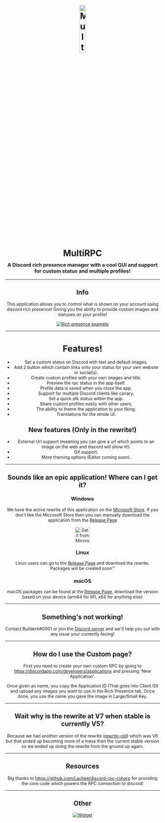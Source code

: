 <h1 align="center">
    <a href="#"><img align="center" width="20%" src="MultiRPC/Assets/Svg%20files/MultiRPCLogo.svg" alt="MultiRPC logo"></a>
    <p align="center" style="line-height: 0">MultiRPC</h1>
    <h3 align="center">A Discord rich presence manager with a cool GUI and support for custom status and multiple profiles!</h3>
</h1>
<hr/>
<div align="center" style="text-align: center">

## Info
This application allows you to control what is shown on your account using discord rich presence! Giving you the ability to provide custom images and statuses on your profile!

<a href="#info"><img src="https://i.imgur.com/UpqlwSd.png" alt="Rich presence example"></a>
<hr/>

# Features!
* Set a custom status on Discord with text and default images.
* Add 2 button which contain links onto your status for your own website or social(s).
* Create custom profiles with your own images and title.
* Preview the rpc status in the app itself.
* Profile data is saved when you close the app.
* Support for multiple Discord clients like canary.
* Set a quick afk status within the app.
* Share custom profiles easily with other users.
* The ability to theme the application to your liking.
* Translations for the whole UI.

## **New features (Only in the rewrite!)**
* External Url support (meaning you can give a url which points to an image on the web and discord will show it!).
* Gif support.
* More theming options (Editor coming soon).
<hr/>

## Sounds like an epic application! Where can I get it?
### Windows
We have the active rewrite of this application on the [Microsoft Store](https://www.microsoft.com/store/productId/9N1K4GH3GN86). If you don't like the Microsoft Store then you can manually download the application from the [Release Page](https://github.com/FluxpointDev/MultiRPC/releases)

<a target="_blank" href='//www.microsoft.com/store/productId/9N1K4GH3GN86?cid=storebadge&ocid=badge'>
<img height="50" src='https://developer.microsoft.com/en-us/store/badges/images/English_Get_L.png' alt='Get it from Microsoft'/>
</a>

### Linux
Linux users can go to the [Release Page](https://github.com/FluxpointDev/MultiRPC/releases) and download the rewrite. Packages will be created soon™

### macOS
macOS packages can be found at the [Release Page](https://github.com/FluxpointDev/MultiRPC/releases), download the version based on your device (arm64 for M1, x64 for anything else)
<hr/>

## Something's not working!
Contact Builderb#0001 or join the [Discord server](https://discord.gg/fluxpoint) and we'll help you out with any issue your currently facing!
<hr/>

## How do I use the Custom page?
First you need to create your own custom RPC by going to https://discordapp.com/developers/applications and pressing 'New Application'. 

Once given an name, you copy the Application ID (That goes into Client ID) and upload any images you want to use in the Rich Presence tab. Once done, you use the name you gave the image in Large/Small Key.
<hr/>

## Wait why is the rewrite at V7 when stable is currently V5?
Because we had another version of the rewrite ([rewrite-old](https://github.com/FluxpointDev/MultiRPC/tree/rewrite-old)) which was V6 but that ended up becoming more of a mess then the current stable version so we ended up doing the rewrite from the ground up again. 
<hr/>

## Resources
Big thanks to https://github.com/Lachee/discord-rpc-csharp for providing the core code which powers the RPC connection to discord!
<hr/>

## Other
[![Widget](https://discordservices.net/bot/434556304661544960/widget.svg?v=2)](https://dbot.page/waifu)

</div>
